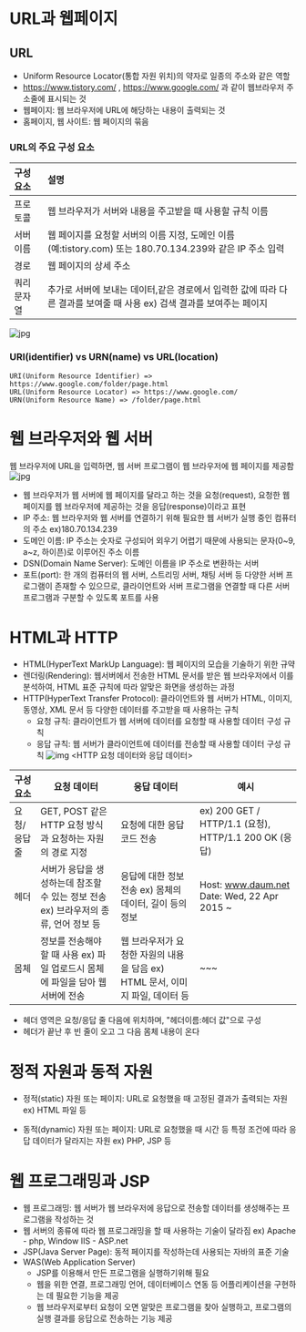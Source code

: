 # URL과 웹페이지
## URL 
- Uniform Resource Locator(통합 자원 위치)의 약자로 일종의 주소와 같은 역할
- https://www.tistory.com/ , https://www.google.com/ 과 같이 웹브라우저 주소줄에 표시되는 것
- 웹페이지: 웹 브라우저에 URL에 해당하는 내용이 출력되는 것
- 홈페이지, 웹 사이트: 웹 페이지의 묶음

### URL의 주요 구성 요소

|구성 요소|설명|  
|:----|:------|
|프로토콜	| 웹 브라우저가 서버와 내용을 주고받을 때 사용할 규칙 이름|
|서버 이름| 웹 페이지를 요청할 서버의 이름 지정, 도메인 이름(예:tistory.com) 또는 180.70.134.239와 같은 IP 주소 입력|
|경로 | 웹 페이지의 상세 주소 | 
|쿼리 문자열| 추가로 서버에 보내는 데이터,같은 경로에서 입력한 값에 따라 다른 결과를 보여줄 때 사용 ex) 검색 결과를 보여주는 페이지|
![jpg](https://user-images.githubusercontent.com/89081374/212466054-27e3a81a-493c-48b8-845b-e9a3cb25e403.png)

### URI(identifier) vs URN(name) vs URL(location)
```text
URI(Uniform Resource Identifier) => https://www.google.com/folder/page.html
URL(Uniform Resource Locator) => https://www.google.com/
URN(Uniform Resource Name) => /folder/page.html
```

# 웹 브라우저와 웹 서버
웹 브라우저에 URL을 입력하면, 웹 서버 프로그램이 웹 브라우저에 웹 페이지를 제공함
![jpg](https://user-images.githubusercontent.com/89081374/212466138-5b1d1961-b7d2-46bf-a91c-c83501b87719.jpeg)
- 웹 브라우저가 웹 서버에 웹 페이지를 달라고 하는 것을 요청(request), 요청한 웹 페이지를 웹 브라우저에 제공하는 것을 응답(response)이라고 표현
- IP 주소: 웹 브라우저와 웹 서버를 연결하기 위해 필요한 웹 서버가 실행 중인 컴퓨터의 주소 ex)180.70.134.239
- 도메인 이름: IP 주소는 숫자로 구성되어 외우기 어렵기 때문에 사용되는 문자(0~9, a~z, 하이픈)로 이루어진 주소 이름
- DSN(Domain Name Server): 도메인 이름을 IP 주소로 변환하는 서버
- 포트(port): 한 개의 컴퓨터의 웹 서버, 스트리밍 서버, 채팅 서버 등 다양한 서버 프로그램이 존재할 수 있으므로, 클라이언트와 서버 프로그램을 연결할 때 다른 서버 프로그램과 구분할 수 있도록 포트를 사용

# HTML과 HTTP
- HTML(HyperText MarkUp Language):  웹 페이지의 모습을 기술하기 위한 규약
- 렌더링(Rendering): 웹서버에서 전송한 HTML 문서를 받은 웹 브라우저에서 이를 분석하여, HTML 표준 규칙에 따라 알맞은 화면을 생성하는 과정
- HTTP(HyperText Transfer Protocol): 클라이언트와 웹 서버가 HTML, 이미지, 동영상, XML 문서 등 다양한 데이터를 주고받을 때 사용하는 규칙
  - 요청 규칙: 클라이언트가 웹 서버에 데이터를 요청할 때 사용할 데이터 구성 규칙
  - 응답 규칙: 웹 서버가 클라이언트에 데이터를 전송할 때 사용할 데이터 구성 규칙
![img](https://user-images.githubusercontent.com/89081374/212466219-3dc13863-0af1-4c51-b600-50a7e2d2b6aa.png)
<HTTP 요청 데이터와 응답 데이터>

|구성 요소|요청 데이터|응답 데이터|예시|
|-------|--------|--------|---|
|요청/응답 줄 | GET, POST 같은 HTTP 요청 방식과 요청하는 자원의 경로 지정 | 요청에 대한 응답 코드 전송 |ex) 200	GET / HTTP/1.1 (요청), HTTP/1.1 200 OK (응답)|
|헤더 | 서버가 응답을 생성하는데 참조할 수 있는 정보 전송 ex) 브라우저의 종류, 언어 정보 등	 |  응답에 대한 정보 전송 ex) 몸체의 데이터, 길이 등의 정보	 | Host: www.daum.net Date: Wed, 22 Apr 2015 ~ |
|몸체 | 정보를 전송해야 할 때 사용 ex) 파일 업로드시 몸체에 파일을 담아 웹서버에 전송	 | 웹 브라우저가 요청한 자원의 내용을 담음 ex) HTML 문서, 이미지 파일, 데이터 등  | <!DOCTYPE html> ~~~ | 
- 헤더 영역은 요청/응답 줄 다음에 위치하며, "헤더이름:헤더 값"으로 구성
- 헤더가 끝난 후 빈 줄이 오고 그 다음 몸체 내용이 온다



# 정적 자원과 동적 자원
- 정적(static) 자원 또는 페이지: URL로 요청했을 때 고정된 결과가 출력되는 자원 ex) HTML 파일 등

- 동적(dynamic) 자원 또는 페이지: URL로 요청했을 때 시간 등 특정 조건에 따라 응답 데이터가 달라지는 자원
ex) PHP, JSP 등

# 웹 프로그래밍과 JSP
- 웹 프로그래밍: 웹 서버가 웹 브라우저에 응답으로 전송할 데이터를 생성해주는 프로그램을 작성하는 것
- 웹 서버의 종류에 따라 웹 프로그래밍을 할 때 사용하는 기술이 달라짐 ex) Apache - php, Window IIS - ASP.net
- JSP(Java Server Page): 동적 페이지를 작성하는데 사용되는 자바의 표준 기술
- WAS(Web Application Server)
  - JSP를 이용해서 만든 프로그램을 실행하기위해 필요
  - 웹을 위한 연결, 프로그래밍 언어, 데이터베이스 연동 등 어플리케이션을 구현하는 데 필요한 기능을 제공
  - 웹 브라우저로부터 요청이 오면 알맞은 프로그램을 찾아 실행하고, 프로그램의 실행 결과를 응답으로 전송하는 기능 제공